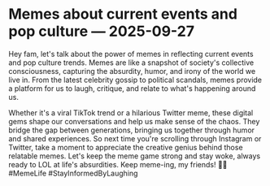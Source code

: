 # Memes about current events and pop culture — 2025-09-27

Hey fam, let's talk about the power of memes in reflecting current events and pop culture trends. Memes are like a snapshot of society's collective consciousness, capturing the absurdity, humor, and irony of the world we live in. From the latest celebrity gossip to political scandals, memes provide a platform for us to laugh, critique, and relate to what's happening around us.

Whether it's a viral TikTok trend or a hilarious Twitter meme, these digital gems shape our conversations and help us make sense of the chaos. They bridge the gap between generations, bringing us together through humor and shared experiences. So next time you're scrolling through Instagram or Twitter, take a moment to appreciate the creative genius behind those relatable memes. Let's keep the meme game strong and stay woke, always ready to LOL at life's absurdities. Keep meme-ing, my friends! 🤣🔥 #MemeLife #StayInformedByLaughing